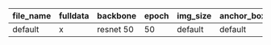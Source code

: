|file_name|fulldata|backbone|epoch|img_size |anchor_box_scale|anchor_box_stride|best_val_mAP|best_test_mAP|
|----|-----|-----|-----|-----|-----|-----|-----|-----|
|default|x|resnet 50|50|default|default|default|0.875|0.682|
